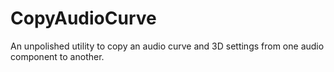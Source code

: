 # CopyAudioCurve

An unpolished utility to copy an audio curve and 3D settings from one audio component to another.
